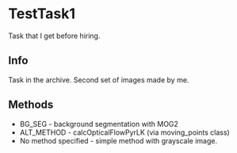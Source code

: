 # TestTask1
Task that I get before hiring.
## Info
Task in the archive. Second set of images made by me.
## Methods
- BG_SEG - background segmentation with MOG2
- ALT_METHOD - calcOpticalFlowPyrLK (via moving_points class)
- No method specified - simple method with grayscale image.